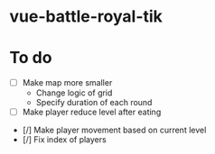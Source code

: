# vue-battle-royal-tik

# To do
- [ ] Make map more smaller
    - Change logic of grid
    - Specify duration of each round
- [ ] Make player reduce level after eating
- [/] Make player movement based on current level
- [/] Fix index of players
